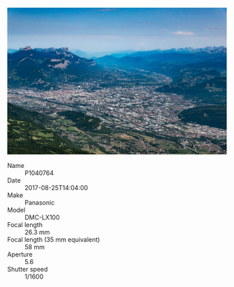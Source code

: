 [![P1040764](/photos/hd/P1040764.jpg)](/photos/full/P1040764.jpg?raw=true)

<dl>
  <dt>Name</dt>
  <dd>P1040764</dd>
  <dt>Date</dt>
  <dd>2017-08-25T14:04:00</dd>
  <dt>Make</dt>
  <dd>Panasonic</dd>
  <dt>Model</dt>
  <dd>DMC-LX100</dd>
  <dt>Focal length</dt>
  <dd>26.3 mm</dd>
  <dt>Focal length (35 mm equivalent)</dt>
  <dd>58 mm</dd>
  <dt>Aperture</dt>
  <dd>5.6</dd>
  <dt>Shutter speed</dt>
  <dd>1/1600</dd>
</dl>
